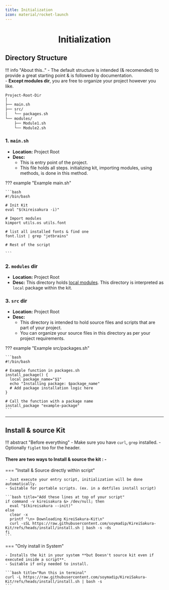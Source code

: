 ```yaml
---
title: Initialization
icon: material/rocket-launch
---
```

<h1 align="center"><b>Initialization</b></h1>


## **Directory Structure**

!!! info "About this.."
    - The default structure is intended (& recomended) to provide a great starting point & is followed by documentation.  
    - **Except modules dir**, you are free to organize your project however you like.

```markdown
Project-Root-Dir
│
├── main.sh
├── src/
│   └── packages.sh
└── modules/
    ├── Module1.sh
    └── Module2.sh
```

### **1. `main.sh`**

- **Location:** Project Root
- **Desc:**  
    - This is entry point of the project.  
    - This file holds all steps. initializing kit, importing modules, using methods, is done in this method.

??? example "Example main.sh"

    ```bash
    #!/bin/bash

    # Init Kit
    eval "$(kireisakura -i)"

    # Import modules
    kimport utils.os utils.font

    # list all installed fonts & find one
    font.list | grep "jetbrains"

    # Rest of the script

    ```

### **2. `modules` dir**

- **Location:** Project Root
- **Desc:**  This directory holds [local modules](./api/methods-modules.md#__tabbed_1_3). This directory is interpreted as `local` package within the kit.


### **3. `src` dir**

- **Location:** Project Root
- **Desc:**  
    - This directory is intended to hold source files and scripts that are part of your project.
    - You can organize your source files in this directory as per your project requirements.

??? example "Example src/packages.sh"

    ```bash
    #!/bin/bash

    # Example function in packages.sh
    install_package() {
      local package_name="$1"
      echo "Installing package: $package_name"
      # Add package installation logic here
    }

    # Call the function with a package name
    install_package "example-package"
    ```

---

## **Install & source Kit**

!!! abstract "Before everything"
    - Make sure you have `curl`, `grep`  installed.
    - Optionally `figlet` too for the header.

#### There are two ways to Install & source the kit : -

=== "Install & Source directly within script"

    - Just execute your entry script, initialization will be done automatically.
    - Suitable for portable scripts. (ex. in a dotfiles install script)

    ```bash title="Add these lines at top of your script"
    if command -v kireisakura &> /dev/null; then
      eval "$(kireisakura --init)"
    else
      clear -x
      printf "\n> Downloading KireiSakura-Kit\n"
      curl -sSL https://raw.githubusercontent.com/soymadip/KireiSakura-Kit/refs/heads/install/install.sh | bash -s -ds
    fi
    ```
=== "Only install in System"

    - Installs the kit in your system **but Doesn't source kit even if executed inside a script**.
    - Suitable if only needed to install.

    ```bash title="Run this in terminal"
    curl -L https://raw.githubusercontent.com/soymadip/KireiSakura-Kit/refs/heads/install/install.sh | bash -s
    ```
